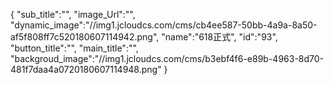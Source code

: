 {
	"sub_title":"",
	"image_Url":"",
	"dynamic_image":"//img1.jcloudcs.com/cms/cb4ee587-50bb-4a9a-8a50-af5f808ff7c520180607114942.png",
	"name":"618正式",
	"id":"93",
	"button_title":"",
	"main_title":"",
	"backgroud_image":"//img1.jcloudcs.com/cms/b3ebf4f6-e89b-4963-8d70-481f7daa4a0720180607114948.png"
}